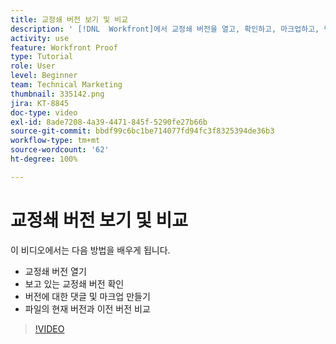 ```yaml
---
title: 교정쇄 버전 보기 및 비교
description: ' [!DNL  Workfront]에서 교정쇄 버전을 열고, 확인하고, 마크업하고, 댓글을 달고, 비교하는 방법에 대해 알아봅니다.'
activity: use
feature: Workfront Proof
type: Tutorial
role: User
level: Beginner
team: Technical Marketing
thumbnail: 335142.png
jira: KT-8845
doc-type: video
exl-id: 8ade7208-4a39-4471-845f-5290fe27b66b
source-git-commit: bbdf99c6bc1be714077fd94fc3f8325394de36b3
workflow-type: tm+mt
source-wordcount: '62'
ht-degree: 100%

---
```


# 교정쇄 버전 보기 및 비교

이 비디오에서는 다음 방법을 배우게 됩니다.

* 교정쇄 버전 열기
* 보고 있는 교정쇄 버전 확인
* 버전에 대한 댓글 및 마크업 만들기
* 파일의 현재 버전과 이전 버전 비교

>[!VIDEO](https://video.tv.adobe.com/v/3446903/?quality=12&learn=on&enablevpops=1&captions=kor)

<!--
## Learn more
* Compare proofs
-->

